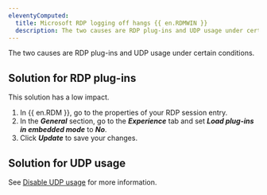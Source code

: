 ```yaml
---
eleventyComputed:
  title: Microsoft RDP logging off hangs {{ en.RDMWIN }}
  description: The two causes are RDP plug-ins and UDP usage under certain conditions.
---
```

The two causes are RDP plug-ins and UDP usage under certain conditions.

## Solution for RDP plug-ins
This solution has a low impact.
1. In {{ en.RDM }}, go to the properties of your RDP session entry.
1. In the ***General*** section, go to the ***Experience*** tab and set ***Load plug-ins in embedded mode*** to ***No***.
1. Click ***Update*** to save your changes.

## Solution for UDP usage
See [Disable UDP usage](/rdm/kb/rdm-windows/troubleshooting-articles/disable-udp-usage/) for more information.